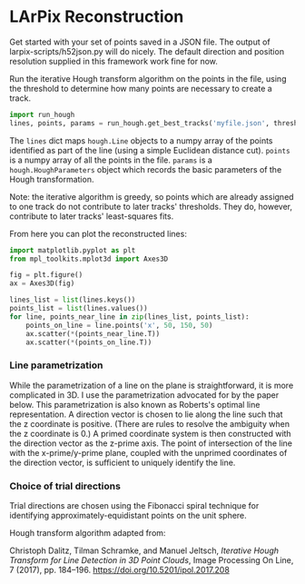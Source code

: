 LArPix Reconstruction
===================

Get started with your set of points saved in a JSON file. The output of
larpix-scripts/h52json.py will do nicely. The default direction and
position resolution supplied in this framework work fine for now.

Run the iterative Hough transform algorithm on the points in the file,
using the threshold to determine how many points are necessary to create
a track.

```python
import run_hough
lines, points, params = run_hough.get_best_tracks('myfile.json', threshold=15)
```

The ``lines`` dict maps ``hough.Line`` objects to a numpy array of the
points identified as part of the line (using a simple Euclidean distance
cut). ``points`` is a numpy array of all the points in the file.
``params`` is a ``hough.HoughParameters`` object which records the basic
parameters of the Hough transformation.

Note: the iterative algorithm is greedy, so points which are already
assigned to one track do not contribute to later tracks' thresholds.
They do, however, contribute to later tracks' least-squares fits.

From here you can plot the reconstructed lines:

```python
import matplotlib.pyplot as plt
from mpl_toolkits.mplot3d import Axes3D

fig = plt.figure()
ax = Axes3D(fig)

lines_list = list(lines.keys())
points_list = list(lines.values())
for line, points_near_line in zip(lines_list, points_list):
    points_on_line = line.points('x', 50, 150, 50)
    ax.scatter(*(points_near_line.T))
    ax.scatter(*(points_on_line.T))
```

### Line parametrization

While the parametrization of a line on the plane is straightforward, it
is more complicated in 3D. I use the parametrization advocated for by
the paper below. This parametrization is also known as Roberts's optimal
line representation. A direction vector is chosen to lie along the line
such that the z coordinate is positive. (There are rules to resolve the
ambiguity when the z coordinate is 0.) A primed coordinate system is
then constructed with the direction vector as the z-prime axis. The
point of intersection of the line with the x-prime/y-prime plane,
coupled with the unprimed coordinates of the direction vector, is
sufficient to uniquely identify the line.

### Choice of trial directions

Trial directions are chosen using the Fibonacci spiral technique for
identifying approximately-equidistant points on the unit sphere.


Hough transform algorithm adapted from:

Christoph Dalitz, Tilman Schramke, and Manuel Jeltsch, _Iterative Hough
Transform for Line Detection in 3D Point Clouds_, Image Processing On
Line, 7 (2017), pp. 184–196. https://doi.org/10.5201/ipol.2017.208
